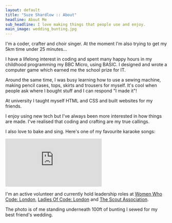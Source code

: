 ```yaml
---
layout: default
title: "Suze Shardlow :: About"
headline: About Me
sub_headline: I love making things that people use and enjoy.
main_image: wedding_bunting.jpg
---
```


I'm a coder, crafter and choir singer.  At the moment I'm also trying to get my 5km time under 25 minutes...

I have a lifelong interest in coding and spent many happy hours in my childhood programming my BBC Micro, using BASIC. I designed and wrote a computer game which earned me the school prize for IT.

Around the same time, I was busy learning how to use a sewing machine, making pencil cases, tops, skirts and trousers for myself.  It's cool when people ask where I bought stuff and I can respond "I made it"!

At university I taught myself HTML and CSS and built websites for my friends.

I enjoy using new tech but I've always been more interested in how things are made. I've realised that coding and crafting are my true callings.

I also love to bake and sing.  Here's one of my favourite karaoke songs:

<iframe align="center" src="https://www.youtube.com/embed/6ul-cZyuYq4" frameborder="0" allow="accelerometer; autoplay; encrypted-media; gyroscope; picture-in-picture" allowfullscreen></iframe>

I'm an active volunteer and currently hold leadership roles at [Women Who Code: London](https://www.ladiesofcode.com), [Ladies Of Code: London](https://www.womenwhocode.com/london) and [The Scout Association](https://www.scouts.org.uk).

The photo is of me standing underneath 100ft of bunting I sewed for my best friend's wedding.
